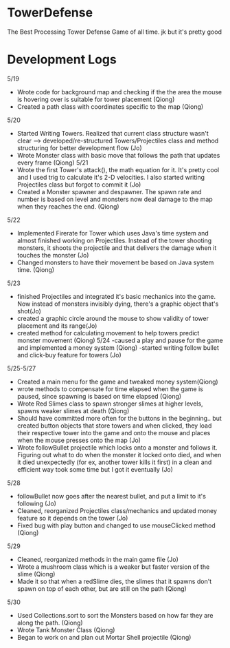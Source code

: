 # TowerDefense
The Best Processing Tower Defense Game of all time. jk but it's pretty good

# Development Logs

5/19
- Wrote code for background map and checking if the the area the mouse is hovering over is suitable for tower placement (Qiong)
- Created a path class with coordinates specific to the map (Qiong)

5/20
- Started Writing Towers. Realized that current class structure wasn't clear --> developed/re-structured Towers/Projectiles class and method structuring for better development flow (Jo)
- Wrote Monster class with basic move that follows the path that updates every frame (Qiong)
5/21
- Wrote the first Tower's attack(), the math equation for it. It's pretty cool and I used trig to calculate it's 2-D velocities. I also started writing Projectiles class but forgot to commit it (Jo)
- Created a Monster spawner and despawner. The spawn rate and number is based on level and monsters now deal damage to the map when they reaches the end. (Qiong)

5/22
- Implemented Firerate for Tower which uses Java's time system and almost finished working on Projectiles. Instead of the tower shooting monsters, it shoots the projectile and that delivers the damage when it touches the monster (Jo)
- Changed monsters to have their movement be based on Java system time. (Qiong)

5/23
- finished Projectiles and integrated it's basic mechanics into the game. Now instead of monsters invisibly dying, there's a graphic object that's shot(Jo)
- created a graphic circle around the mouse to show validity of tower placement and its range(Jo)
- created method for calculating movement to help towers predict monster movement (Qiong)
5/24
-caused a play and pause for the game and implemented a money system (Qiong)
-started writing follow bullet and click-buy feature for towers (Jo)

5/25-5/27
- Created a main menu for the game and tweaked money system(Qiong)
- wrote methods to compensate for time elapsed when the game is paused, since spawning is based on time elapsed (Qiong)
- Wrote Red Slimes class to spawn stronger slimes at higher levels, spawns weaker slimes at death (Qiong)
- Should have committed more often for the buttons in the beginning.. but created button objects that store towers and when clicked, they load their respective tower into the game and onto the mouse and places when the mouse presses onto the map (Jo)
- Wrote followBullet projectile which locks onto a monster and follows it. Figuring out what to do when the monster it locked onto died, and when it died unexpectedly (for ex, another tower kills it first) in a clean and efficient way took some time but I got it eventually (Jo)

5/28
- followBullet now goes after the nearest bullet, and put a limit to it's following (Jo)
- Cleaned, reorganized Projectiles class/mechanics and updated money feature so it depends on the tower (Jo)
- Fixed bug with play button and changed to use mouseClicked method (Qiong)

5/29
- Cleaned, reorganized methods in the main game file (Jo)
- Wrote a mushroom class which is a weaker but faster version of the slime (Qiong)
- Made it so that when a redSlime dies, the slimes that it spawns don't spawn on top of each other, but are still on the path (Qiong)

5/30
- Used Collections.sort to sort the Monsters based on how far they are along the path. (Qiong)
- Wrote Tank Monster Class (Qiong)
- Began to work on and plan out Mortar Shell projectile (Qiong)
